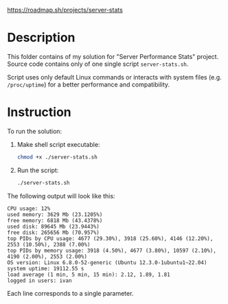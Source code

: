 https://roadmap.sh/projects/server-stats

# Description
This folder contains of my solution for "Server Performance Stats" project. Source code contains only of one single script `server-stats.sh`.

Script uses only default Linux commands or interacts with system files (e.g. `/proc/uptime`) for a better performance and compatibility.

# Instruction
To run the solution:
1. Make shell script executable:
    ```bash
    chmod +x ./server-stats.sh
    ```
2. Run the script:
   ```bash
   ./server-stats.sh
   ```

The following output will look like this:
```
CPU usage: 12%
used memory: 3629 Mb (23.1205%)
free memory: 6818 Mb (43.4378%)
used disk: 89645 Mb (23.9443%)
free disk: 265656 Mb (70.957%)
top PIDs by CPU usage: 4677 (29.30%), 3918 (25.60%), 4146 (12.20%), 2553 (10.50%), 2388 (7.00%)
top PIDs by memory usage: 3918 (4.50%), 4677 (3.80%), 10597 (2.10%), 4190 (2.00%), 2553 (2.00%)
OS version: Linux 6.8.0-52-generic (Ubuntu 12.3.0-1ubuntu1~22.04)
system uptime: 19112.55 s
load average (1 min, 5 min, 15 min): 2.12, 1.89, 1.81
logged in users: ivan
```

Each line corresponds to a single parameter.